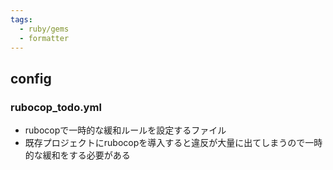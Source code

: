 ```yaml
---
tags:
  - ruby/gems
  - formatter
---
```

## config

### rubocop_todo.yml
- rubocopで一時的な緩和ルールを設定するファイル
- 既存プロジェクトにrubocopを導入すると違反が大量に出てしまうので一時的な緩和をする必要がある